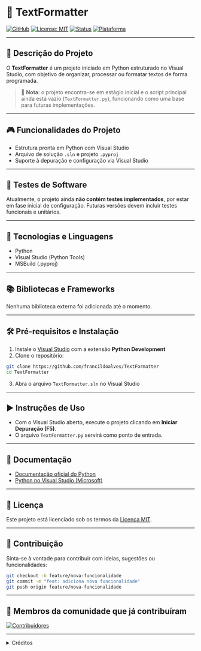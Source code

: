 # 📝 TextFormatter

[![GitHub](https://img.shields.io/badge/GitHub-francildoalves-8a2be2?style=flat&logo=github)](https://github.com/francildoalves)
[![License: MIT](https://img.shields.io/badge/license-MIT-green.svg)](LICENSE)
[![Status](https://img.shields.io/badge/status-em%20desenvolvimento-yellow.svg)]()
[![Plataforma](https://img.shields.io/badge/Visual%20Studio-Python-blueviolet?logo=visualstudio)]()

---

## 📜 Descrição do Projeto

O **TextFormatter** é um projeto iniciado em Python estruturado no Visual Studio, com objetivo de organizar, processar ou formatar textos de forma programada.

> 🔧 **Nota**: o projeto encontra-se em estágio inicial e o script principal ainda está vazio (`TextFormatter.py`), funcionando como uma base para futuras implementações.

---

## 🎮 Funcionalidades do Projeto

- Estrutura pronta em Python com Visual Studio
- Arquivo de solução `.sln` e projeto `.pyproj`
- Suporte à depuração e configuração via Visual Studio

---

## 🧪 Testes de Software

Atualmente, o projeto ainda **não contém testes implementados**, por estar em fase inicial de configuração. Futuras versões devem incluir testes funcionais e unitários.

---

## 🧰 Tecnologias e Linguagens

- Python
- Visual Studio (Python Tools)
- MSBuild (.pyproj)

---

## 📚 Bibliotecas e Frameworks

Nenhuma biblioteca externa foi adicionada até o momento.

---

## 🛠️ Pré-requisitos e Instalação

1. Instale o [Visual Studio](https://visualstudio.microsoft.com/) com a extensão **Python Development**
2. Clone o repositório:

```bash
git clone https://github.com/francildoalves/TextFormatter
cd TextFormatter
```

3. Abra o arquivo `TextFormatter.sln` no Visual Studio

---

## ▶️ Instruções de Uso

- Com o Visual Studio aberto, execute o projeto clicando em **Iniciar Depuração (F5)**.
- O arquivo `TextFormatter.py` servirá como ponto de entrada.

---

## 📖 Documentação

- [Documentação oficial do Python](https://docs.python.org/pt-br/3/)
- [Python no Visual Studio (Microsoft)](https://learn.microsoft.com/pt-br/visualstudio/python/)

---

## 📄 Licença

Este projeto está licenciado sob os termos da [Licença MIT](LICENSE).

---

## 🤝 Contribuição

Sinta-se à vontade para contribuir com ideias, sugestões ou funcionalidades:

```bash
git checkout -b feature/nova-funcionalidade
git commit -m "feat: adiciona nova funcionalidade"
git push origin feature/nova-funcionalidade
```

---

## 👥 Membros da comunidade que já contribuíram

[![Contribuidores](https://contrib.rocks/image?repo=francildoalves/TextFormatter)](https://github.com/francildoalves/TextFormatter/graphs/contributors)

---

<details align="left">
  <summary>Créditos</summary> 
  - Icons file by <a href="https://shields.io/">Shields - https://shields.io/</a>
  <br>
  - Icons file by <a href="https://github.com/Naereen/badges/">Naereen - https://github.com/Naereen/badges/</a>	
</details>
